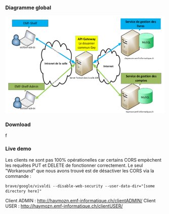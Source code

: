 ### Diagramme global

![](/assets/images/architecture_globale.png)

### Download

f

### Live demo

Les clients ne sont pas 100% opérationelles car certains CORS empèchent les requêtes PUT et DELETE de fonctionner correctement.
Le seul "Workaround" que nous avons trouvé est de désactiver les CORS via la commande :
```
brave/google/vivaldi --disable-web-security --user-data-dir="[some directory here]"
```
Client ADMIN : http://haymozn.emf-informatique.ch/clientADMIN/
Client USER :  http://haymozn.emf-informatique.ch/clientUSER/
